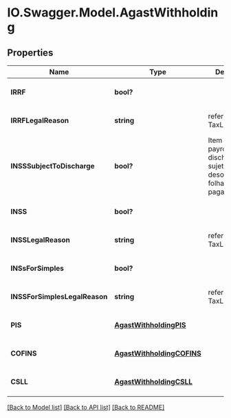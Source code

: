 # IO.Swagger.Model.AgastWithholding
## Properties

Name | Type | Description | Notes
------------ | ------------- | ------------- | -------------
**IRRF** | **bool?** |  | [optional] [default to null]
**IRRFLegalReason** | **string** | reference id to TaxLegalReason | [optional] [default to null]
**INSSSubjectToDischarge** | **bool?** | Item subjecto to payroll discharge Item sujeto à desoneraçãode folha de pagamento  | [optional] [default to null]
**INSS** | **bool?** |  | [optional] [default to null]
**INSSLegalReason** | **string** | reference id to TaxLegalReason | [optional] [default to null]
**INSsForSimples** | **bool?** |  | [optional] [default to null]
**INSSForSimplesLegalReason** | **string** | reference id to TaxLegalReason | [optional] [default to null]
**PIS** | [**AgastWithholdingPIS**](AgastWithholdingPIS.md) |  | [optional] [default to null]
**COFINS** | [**AgastWithholdingCOFINS**](AgastWithholdingCOFINS.md) |  | [optional] [default to null]
**CSLL** | [**AgastWithholdingCSLL**](AgastWithholdingCSLL.md) |  | [optional] [default to null]

[[Back to Model list]](../README.md#documentation-for-models) [[Back to API list]](../README.md#documentation-for-api-endpoints) [[Back to README]](../README.md)


